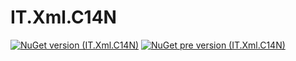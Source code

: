 # IT.Xml.C14N
[![NuGet version (IT.Xml.C14N)](https://img.shields.io/nuget/v/IT.Xml.C14N.svg)](https://www.nuget.org/packages/IT.Xml.C14N)
[![NuGet pre version (IT.Xml.C14N)](https://img.shields.io/nuget/vpre/IT.Xml.C14N.svg)](https://www.nuget.org/packages/IT.Xml.C14N)

